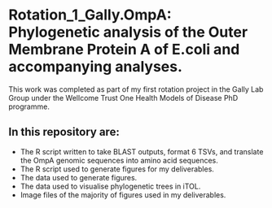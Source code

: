 # Rotation_1_Gally.OmpA: Phylogenetic analysis of the Outer Membrane Protein A of E.coli and accompanying analyses.
This work was completed as part of my first rotation project in the Gally Lab Group under the Wellcome Trust One Health Models of Disease PhD programme.

## In this repository are:
* The R script written to take BLAST outputs, format 6 TSVs, and translate the OmpA genomic sequences into amino acid sequences.
* The R script used to generate figures for my deliverables.
* The data used to generate figures.
* The data used to visualise phylogenetic trees in iTOL.
* Image files of the majority of figures used in my deliverables.
